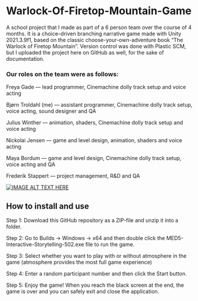 # Warlock-Of-Firetop-Mountain-Game
A school project that I made as part of a 6 person team over the course of 4 months. 
It is a choice–driven branching narrative game made with Unity 2021.3.9f1, based on the classic choose-your-own-adventure book “The Warlock of Firetop Mountain”.
Version control was done with Plastic SCM, but I uploaded the project here on GitHub as well, for the sake of documentation.

### Our roles on the team were as follows:

Freya Gade — lead programmer, Cinemachine dolly track setup and voice acting
 
Bjørn Troldahl (me) — assistant programmer, Cinemachine dolly track setup, voice acting, sound designer and QA
 
Julius Winther — animation, shaders, Cinemachine dolly track setup and voice acting
 
Nickolai Jensen — game and level design, animation, shaders and voice acting
 
Maya Bordum — game and level design, Cinemachine dolly track setup, voice acting and QA
 
Frederik Stappert — project management, R&D and QA

[![IMAGE ALT TEXT HERE](https://img.youtube.com/vi/iAP-rPcfHho/0.jpg)](https://www.youtube.com/watch?v=iAP-rPcfHho)

## How to install and use

Step 1: Download this GitHub repository as a ZIP-file and unzip it into a folder.

Step 2: Go to Builds → Windows → x64 and then double click the MED5-Interactive-Storytelling-502.exe file to run the game.

Step 3: Select whether you want to play with or without atmosphere in the game (atmosphere provides the most full game experience)

Step 4: Enter a random participant number and then click the Start button.

Step 5: Enjoy the game! When you reach the black screen at the end, the game is over and you can safely exit and close the application.

